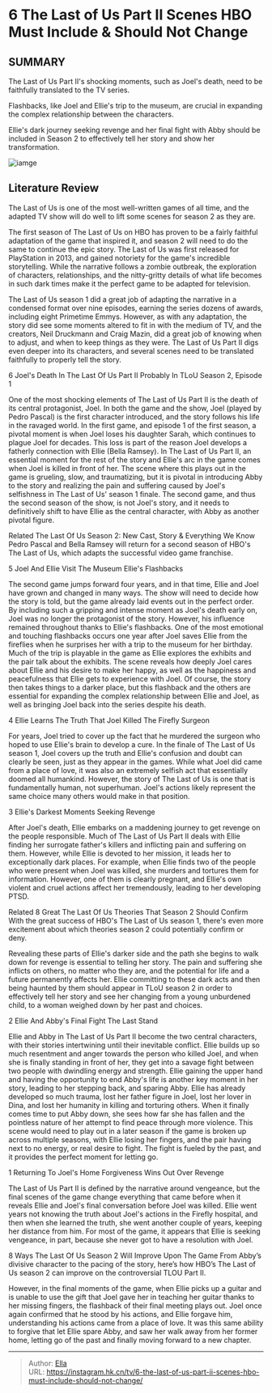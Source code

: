 # 6 The Last of Us Part II Scenes HBO Must Include &amp; Should Not Change


## SUMMARY 


 The Last of Us Part II&#39;s shocking moments, such as Joel&#39;s death, need to be faithfully translated to the TV series. 

 Flashbacks, like Joel and Ellie&#39;s trip to the museum, are crucial in expanding the complex relationship between the characters. 


 Ellie&#39;s dark journey seeking revenge and her final fight with Abby should be included in Season 2 to effectively tell her story and show her transformation. 

![iamge](https://static1.srcdn.com/wordpress/wp-content/uploads/2024/01/joel_ellie_abby_lastofus.jpg)

## Literature Review
The Last of Us is one of the most well-written games of all time, and the adapted TV show will do well to lift some scenes for season 2 as they are.




The first season of The Last of Us on HBO has proven to be a fairly faithful adaptation of the game that inspired it, and season 2 will need to do the same to continue the epic story. The Last of Us was first released for PlayStation in 2013, and gained notoriety for the game&#39;s incredible storytelling. While the narrative follows a zombie outbreak, the exploration of characters, relationships, and the nitty-gritty details of what life becomes in such dark times make it the perfect game to be adapted for television.


The Last of Us season 1 did a great job of adapting the narrative in a condensed format over nine episodes, earning the series dozens of awards, including eight Primetime Emmys. However, as with any adaptation, the story did see some moments altered to fit in with the medium of TV, and the creators, Neil Druckmann and Craig Mazin, did a great job of knowing when to adjust, and when to keep things as they were. The Last of Us Part II digs even deeper into its characters, and several scenes need to be translated faithfully to properly tell the story.



 6  Joel&#39;s Death In The Last Of Us Part II 
Probably In TLoU Season 2, Episode 1
        

One of the most shocking elements of The Last of Us Part II is the death of its central protagonist, Joel. In both the game and the show, Joel (played by Pedro Pascal) is the first character introduced, and the story follows his life in the ravaged world. In the first game, and episode 1 of the first season, a pivotal moment is when Joel loses his daughter Sarah, which continues to plague Joel for decades. This loss is part of the reason Joel develops a fatherly connection with Ellie (Bella Ramsey).
In The Last of Us Part II, an essential moment for the rest of the story and Ellie&#39;s arc in the game comes when Joel is killed in front of her. The scene where this plays out in the game is grueling, slow, and traumatizing, but it is pivotal in introducing Abby to the story and realizing the pain and suffering caused by Joel&#39;s selfishness in The Last of Us&#39; season 1 finale. The second game, and thus the second season of the show, is not Joel&#39;s story, and it needs to definitively shift to have Ellie as the central character, with Abby as another pivotal figure.
            
Related
 The Last Of Us Season 2: New Cast, Story &amp; Everything We Know 
Pedro Pascal and Bella Ramsey will return for a second season of HBO&#39;s The Last of Us, which adapts the successful video game franchise.



 5  Joel And Ellie Visit The Museum 
Ellie&#39;s Flashbacks



The second game jumps forward four years, and in that time, Ellie and Joel have grown and changed in many ways. The show will need to decide how the story is told, but the game already laid events out in the perfect order. By including such a gripping and intense moment as Joel&#39;s death early on, Joel was no longer the protagonist of the story. However, his influence remained throughout thanks to Ellie&#39;s flashbacks. One of the most emotional and touching flashbacks occurs one year after Joel saves Ellie from the fireflies when he surprises her with a trip to the museum for her birthday.
Much of the trip is playable in the game as Ellie explores the exhibits and the pair talk about the exhibits. The scene reveals how deeply Joel cares about Ellie and his desire to make her happy, as well as the happiness and peacefulness that Ellie gets to experience with Joel. Of course, the story then takes things to a darker place, but this flashback and the others are essential for expanding the complex relationship between Ellie and Joel, as well as bringing Joel back into the series despite his death.




 4  Ellie Learns The Truth 
That Joel Killed The Firefly Surgeon
        

For years, Joel tried to cover up the fact that he murdered the surgeon who hoped to use Ellie&#39;s brain to develop a cure. In the finale of The Last of Us season 1, Joel covers up the truth and Ellie&#39;s confusion and doubt can clearly be seen, just as they appear in the games. While what Joel did came from a place of love, it was also an extremely selfish act that essentially doomed all humankind. However, the story of The Last of Us is one that is fundamentally human, not superhuman. Joel&#39;s actions likely represent the same choice many others would make in that position.




 3  Ellie&#39;s Darkest Moments 
Seeking Revenge
        

After Joel&#39;s death, Ellie embarks on a maddening journey to get revenge on the people responsible. Much of The Last of Us Part II deals with Ellie finding her surrogate father&#39;s killers and inflicting pain and suffering on them. However, while Ellie is devoted to her mission, it leads her to exceptionally dark places. For example, when Ellie finds two of the people who were present when Joel was killed, she murders and tortures them for information. However, one of them is clearly pregnant, and Ellie&#39;s own violent and cruel actions affect her tremendously, leading to her developing PTSD.
            
Related
 8 Great The Last Of Us Theories That Season 2 Should Confirm 
With the great success of HBO&#39;s The Last of Us season 1, there&#39;s even more excitement about which theories season 2 could potentially confirm or deny.




Revealing these parts of Ellie&#39;s darker side and the path she begins to walk down for revenge is essential to telling her story. The pain and suffering she inflicts on others, no matter who they are, and the potential for life and a future permanently affects her. Ellie committing to these dark acts and then being haunted by them should appear in TLoU season 2 in order to effectively tell her story and see her changing from a young unburdened child, to a woman weighed down by her past and choices.



 2  Ellie And Abby&#39;s Final Fight 
The Last Stand
        

Ellie and Abby in The Last of Us Part II become the two central characters, with their stories intertwining until their inevitable conflict. Ellie builds up so much resentment and anger towards the person who killed Joel, and when she is finally standing in front of her, they get into a savage fight between two people with dwindling energy and strength. Ellie gaining the upper hand and having the opportunity to end Abby&#39;s life is another key moment in her story, leading to her stepping back, and sparing Abby.
Ellie has already developed so much trauma, lost her father figure in Joel, lost her lover in Dina, and lost her humanity in killing and torturing others. When it finally comes time to put Abby down, she sees how far she has fallen and the pointless nature of her attempt to find peace through more violence. This scene would need to play out in a later season if the game is broken up across multiple seasons, with Ellie losing her fingers, and the pair having next to no energy, or real desire to fight. The fight is fueled by the past, and it provides the perfect moment for letting go.



 1  Returning To Joel&#39;s Home 
Forgiveness Wins Out Over Revenge
        

The Last of Us Part II is defined by the narrative around vengeance, but the final scenes of the game change everything that came before when it reveals Ellie and Joel&#39;s final conversation before Joel was killed. Ellie went years not knowing the truth about Joel&#39;s actions in the Firefly hospital, and then when she learned the truth, she went another couple of years, keeping her distance from him. For most of the game, it appears that Ellie is seeking vengeance, in part, because she never got to have a resolution with Joel.
            

 8 Ways The Last Of Us Season 2 Will Improve Upon The Game 
From Abby’s divisive character to the pacing of the story, here’s how HBO’s The Last of Us season 2 can improve on the controversial TLOU Part II.




However, in the final moments of the game, when Ellie picks up a guitar and is unable to use the gift that Joel gave her in teaching her guitar thanks to her missing fingers, the flashback of their final meeting plays out. Joel once again confirmed that he stood by his actions, and Ellie forgave him, understanding his actions came from a place of love. It was this same ability to forgive that let Ellie spare Abby, and saw her walk away from her former home, letting go of the past and finally moving forward to a new chapter.



---

> Author: [Ella](https://instagram.hk.cn/)  
> URL: https://instagram.hk.cn/tv/6-the-last-of-us-part-ii-scenes-hbo-must-include-should-not-change/  

